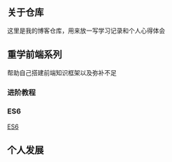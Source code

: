 ## 关于仓库

这里是我的博客仓库，用来放一写学习记录和个人心得体会

## 重学前端系列
帮助自己搭建前端知识框架以及弥补不足

### 进阶教程

### ES6

[ES6](https://zhangyingcai.github.io/2019/01/17/es6/)


## 个人发展


